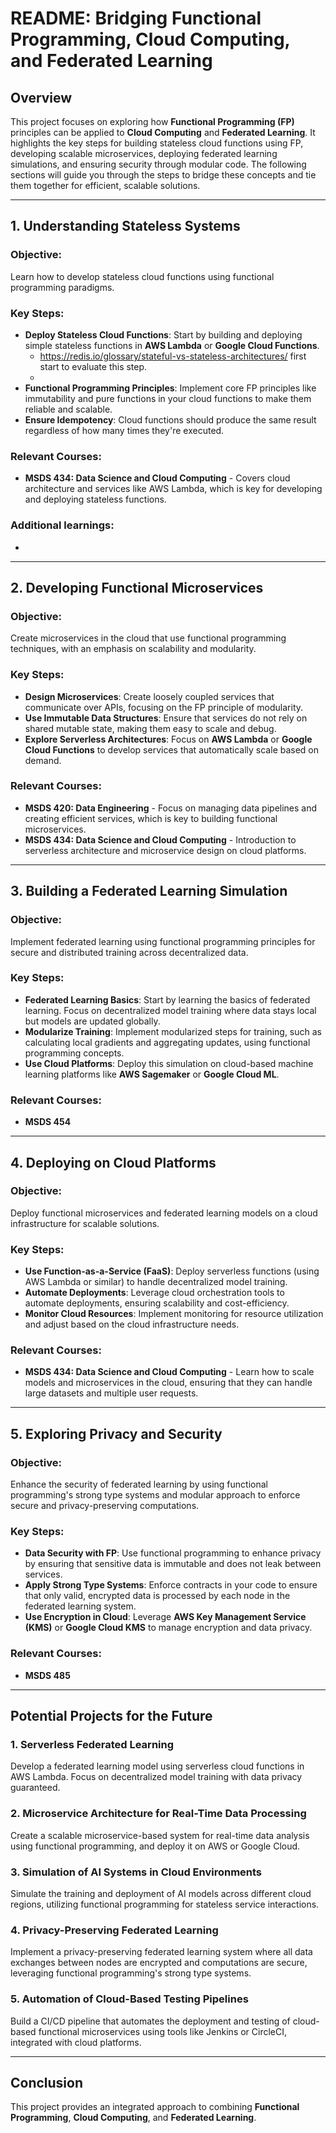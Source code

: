 # README: Bridging Functional Programming, Cloud Computing, and Federated Learning

## Overview

This project focuses on exploring how **Functional Programming (FP)** principles can be applied to **Cloud Computing** and **Federated Learning**. It highlights the key steps for building stateless cloud functions using FP, developing scalable microservices, deploying federated learning simulations, and ensuring security through modular code. The following sections will guide you through the steps to bridge these concepts and tie them together for efficient, scalable solutions.

---

## 1. Understanding Stateless Systems

### Objective:
Learn how to develop stateless cloud functions using functional programming paradigms.

### Key Steps:
- **Deploy Stateless Cloud Functions**: Start by building and deploying simple stateless functions in **AWS Lambda** or **Google Cloud Functions**.
  - https://redis.io/glossary/stateful-vs-stateless-architectures/ first start to evaluate this step. 
  - 
- **Functional Programming Principles**: Implement core FP principles like immutability and pure functions in your cloud functions to make them reliable and scalable.
- **Ensure Idempotency**: Cloud functions should produce the same result regardless of how many times they're executed.

### Relevant Courses:
- **MSDS 434: Data Science and Cloud Computing** - Covers cloud architecture and services like AWS Lambda, which is key for developing and deploying stateless functions.

### Additional learnings: 
- 

---

## 2. Developing Functional Microservices

### Objective:
Create microservices in the cloud that use functional programming techniques, with an emphasis on scalability and modularity.

### Key Steps:
- **Design Microservices**: Create loosely coupled services that communicate over APIs, focusing on the FP principle of modularity.
- **Use Immutable Data Structures**: Ensure that services do not rely on shared mutable state, making them easy to scale and debug.
- **Explore Serverless Architectures**: Focus on **AWS Lambda** or **Google Cloud Functions** to develop services that automatically scale based on demand.

### Relevant Courses:
- **MSDS 420: Data Engineering** - Focus on managing data pipelines and creating efficient services, which is key to building functional microservices.
- **MSDS 434: Data Science and Cloud Computing** - Introduction to serverless architecture and microservice design on cloud platforms.

---

## 3. Building a Federated Learning Simulation

### Objective:
Implement federated learning using functional programming principles for secure and distributed training across decentralized data.

### Key Steps:
- **Federated Learning Basics**: Start by learning the basics of federated learning. Focus on decentralized model training where data stays local but models are updated globally.
- **Modularize Training**: Implement modularized steps for training, such as calculating local gradients and aggregating updates, using functional programming concepts.
- **Use Cloud Platforms**: Deploy this simulation on cloud-based machine learning platforms like **AWS Sagemaker** or **Google Cloud ML**.

### Relevant Courses:
- **MSDS 454**

---

## 4. Deploying on Cloud Platforms

### Objective:
Deploy functional microservices and federated learning models on a cloud infrastructure for scalable solutions.

### Key Steps:
- **Use Function-as-a-Service (FaaS)**: Deploy serverless functions (using AWS Lambda or similar) to handle decentralized model training.
- **Automate Deployments**: Leverage cloud orchestration tools to automate deployments, ensuring scalability and cost-efficiency.
- **Monitor Cloud Resources**: Implement monitoring for resource utilization and adjust based on the cloud infrastructure needs.

### Relevant Courses:
- **MSDS 434: Data Science and Cloud Computing** - Learn how to scale models and microservices in the cloud, ensuring that they can handle large datasets and multiple user requests.

---

## 5. Exploring Privacy and Security

### Objective:
Enhance the security of federated learning by using functional programming's strong type systems and modular approach to enforce secure and privacy-preserving computations.

### Key Steps:
- **Data Security with FP**: Use functional programming to enhance privacy by ensuring that sensitive data is immutable and does not leak between services.
- **Apply Strong Type Systems**: Enforce contracts in your code to ensure that only valid, encrypted data is processed by each node in the federated learning system.
- **Use Encryption in Cloud**: Leverage **AWS Key Management Service (KMS)** or **Google Cloud KMS** to manage encryption and data privacy.

### Relevant Courses:
- **MSDS 485**
---

## Potential Projects for the Future

### 1. **Serverless Federated Learning**
Develop a federated learning model using serverless cloud functions in AWS Lambda. Focus on decentralized model training with data privacy guaranteed.

### 2. **Microservice Architecture for Real-Time Data Processing**
Create a scalable microservice-based system for real-time data analysis using functional programming, and deploy it on AWS or Google Cloud.

### 3. **Simulation of AI Systems in Cloud Environments**
Simulate the training and deployment of AI models across different cloud regions, utilizing functional programming for stateless service interactions.

### 4. **Privacy-Preserving Federated Learning**
Implement a privacy-preserving federated learning system where all data exchanges between nodes are encrypted and computations are secure, leveraging functional programming's strong type systems.

### 5. **Automation of Cloud-Based Testing Pipelines**
Build a CI/CD pipeline that automates the deployment and testing of cloud-based functional microservices using tools like Jenkins or CircleCI, integrated with cloud platforms.

---

## Conclusion

This project provides an integrated approach to combining **Functional Programming**, **Cloud Computing**, and **Federated Learning**. 
